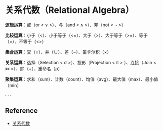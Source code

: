 # 关系代数（Relational Algebra）

**逻辑运算**：或（or < ∨ >）、与（and < ∧ >）、非（not < ¬ >）

**比较运算**：小于（<）、小于等于（<=）、大于（>）、大于等于（>=）、等于（=）、不等于（<>）

**集合运算**：交（∩）、并（∪）、差（−）、笛卡尔积（×）

**关系运算**：选择（Selection < σ >）、投影（Projection < π > ）、连接（Join < ⋈ >）、除（÷）、重命名（ρ）

**聚集运算**：求和（sum）、计数（count）、均值（avg）、最大值（max）、最小值（min）

· · ·

## Reference

* [关系代数](https://zh.wikipedia.org/wiki/关系代数_%28数据库%29)

